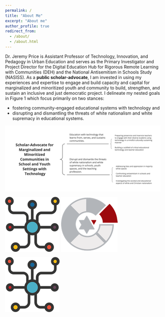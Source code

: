 ```yaml
---
permalink: /
title: "About Me"
excerpt: "About me"
author_profile: true
redirect_from:
  - /about/
  - /about.html
---
```


Dr. Jeremy Price is Assistant Professor of Technology, Innovation, and Pedagogy in Urban Education and serves as the Primary Investigator and Project Director for the Digital Education Hub for Rigorous Remote Learning with Communities (DEH) and the National Antisemitism in Schools Study (NASISS). As a **public scholar-advocate**, I am invested in using my experiences and expertise to engage and build capacity and capital for marginalized and minoritized youth and community to build, strengthen, and sustain an inclusive and just democratic project. I delineate my nested goals in Figure 1 which focus primarily on two stances:

 * fostering community-engaged educational systems with technology and
 * disrupting and dismantling the threats of white nationalism and white supremacy in educational systems.

![Scholarly Overview Map](images/overview-map.png)

![Digital Education Hub](images/deh.png) ![Community Studies of Antisemitism In Schools](images/csais.png)

<img src="images/deh.png" />

